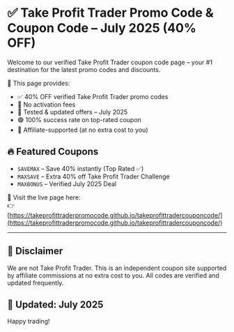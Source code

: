 # ✅ Take Profit Trader Promo Code & Coupon Code – July 2025 (40% OFF)

Welcome to our verified Take Profit Trader coupon code page – your #1 destination for the latest promo codes and discounts.

🎯 This page provides:
- ✅ 40% OFF verified Take Profit Trader promo codes
- 🚫 No activation fees
- 💯 Tested & updated offers – July 2025
- 🟢 100% success rate on top-rated coupon
- 📌 Affiliate-supported (at no extra cost to you)

## 🔥 Featured Coupons

- `SAVEMAX` – Save 40% instantly (Top Rated ✅)
- `MAXSAVE` – Extra 40% off Take Profit Trader Challenge
- `MAXBONUS` – Verified July 2025 Deal

🎁 Visit the live page here:  
👉 [https://takeprofittraderpromocode.github.io/takeprofittradercouponcode/](https://takeprofittraderpromocode.github.io/takeprofittradercouponcode/)

---

## 📌 Disclaimer  
We are not Take Profit Trader. This is an independent coupon site supported by affiliate commissions at no extra cost to you. All codes are verified and updated frequently.

## 📅 Updated: July 2025  
Happy trading!
